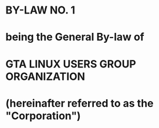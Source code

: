 # BY-LAW NO. 1
# being the General By-law of
# GTA LINUX USERS GROUP ORGANIZATION
# (hereinafter referred to as the "Corporation")
